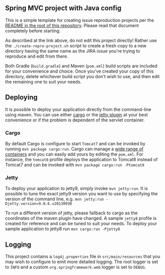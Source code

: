 ## Spring MVC project with Java config

This is a simple template for creating issue reproduction projects per
the [README in the root of this repository](https://github.com/spring-projects/spring-framework-issues#readme).
Please read that document completely before starting.

As described at the link above, do not edit this project directly! Rather
use the `./create-repro-project.sh` script to create a fresh copy to
a new directory having the same name as the JIRA issue you're trying
to reproduce and edit from there.

Both Gradle (`build.gradle`) and Maven (`pom.xml`) build scripts are
included for your convenience and choice.  Once you've created your
copy of this directory, delete whichever build script you don't wish
to use, and then edit the remaining one to suit your needs.

## Deploying

It is possible to deploy your application directly from the command-line
using maven. You can use either [cargo](http://cargo.codehaus.org/) or
the [jetty plugin](http://www.eclipse.org/jetty/documentation/current/jetty-maven-plugin.html)
at your best convenience or if the problem is dependent of the servlet container.

### Cargo

By default Cargo is configure to start `Tomcat7` and can be invoked by
running `mvn package cargo:run`. Cargo can manage a [wide range of
containers](http://cargo.codehaus.org/Containers) and you can easily add
yours by editing the `pom.xml`. For instance, the `tomcat8` profile
deploys the application to Tomcat8 instead of Tomcat7 and can be invoked
with `mvn package cargo:run -Ptomcat8`

### Jetty

To deploy your application to jetty9, simply invoke `mvn jetty:run`. It
is possible to tune the exact jetty9 version you want to use by specifying
the version of the command line, e.g. `mvn jetty:run -Djetty.version=9.0.6.v20130930`

To run a different version of jetty, please fallback to cargo as the
coordinates of the maven plugin have changed. A sample `jetty8` profile is
created for reference and can be tuned to suit your needs. To deploy your
sample application to jetty8 run `mvn cargo:run -Pjetty8`

## Logging

This project contains a `log4j.properties` file in `src/main/resources` that you
may wish to configure to emit more detailed logging.  The root logger is set to
`INFO` and a custom `org.springframework.web` logger is set to `DEBUG`.
